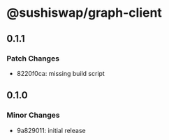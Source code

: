 # @sushiswap/graph-client

## 0.1.1

### Patch Changes

- 8220f0ca: missing build script

## 0.1.0

### Minor Changes

- 9a829011: initial release
